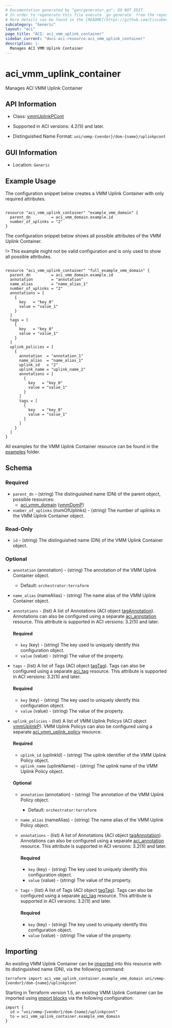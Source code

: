 ```yaml
---
# Documentation generated by "gen/generator.go"; DO NOT EDIT.
# In order to regenerate this file execute `go generate` from the repository root.
# More details can be found in the [README](https://github.com/CiscoDevNet/terraform-provider-aci/blob/master/README.md).
subcategory: "Generic"
layout: "aci"
page_title: "ACI: aci_vmm_uplink_container"
sidebar_current: "docs-aci-resource-aci_vmm_uplink_container"
description: |-
  Manages ACI VMM Uplink Container
---
```


# aci_vmm_uplink_container #

Manages ACI VMM Uplink Container



## API Information ##

* Class: [vmmUplinkPCont](https://pubhub.devnetcloud.com/media/model-doc-latest/docs/app/index.html#/objects/vmmUplinkPCont/overview)

* Supported in ACI versions: 4.2(1i) and later.

* Distinguished Name Format: `uni/vmmp-{vendor}/dom-{name}/uplinkpcont`

## GUI Information ##

* Location: `Generic`

## Example Usage ##

The configuration snippet below creates a VMM Uplink Container with only required attributes.

```hcl

resource "aci_vmm_uplink_container" "example_vmm_domain" {
  parent_dn         = aci_vmm_domain.example.id
  number_of_uplinks = "2"
}

```
The configuration snippet below shows all possible attributes of the VMM Uplink Container.

!> This example might not be valid configuration and is only used to show all possible attributes.

```hcl

resource "aci_vmm_uplink_container" "full_example_vmm_domain" {
  parent_dn         = aci_vmm_domain.example.id
  annotation        = "annotation"
  name_alias        = "name_alias_1"
  number_of_uplinks = "2"
  annotations = [
    {
      key   = "key_0"
      value = "value_1"
    }
  ]
  tags = [
    {
      key   = "key_0"
      value = "value_1"
    }
  ]
  uplink_policies = [
    {
      annotation  = "annotation_1"
      name_alias  = "name_alias_1"
      uplink_id   = "2"
      uplink_name = "uplink_name_2"
      annotations = [
        {
          key   = "key_0"
          value = "value_1"
        }
      ]
      tags = [
        {
          key   = "key_0"
          value = "value_1"
        }
      ]
    }
  ]
}

```

All examples for the VMM Uplink Container resource can be found in the [examples](https://github.com/CiscoDevNet/terraform-provider-aci/tree/master/examples/resources/aci_vmm_uplink_container) folder.

## Schema ##

### Required ###

* `parent_dn` - (string) The distinguished name (DN) of the parent object, possible resources:
  - [aci_vmm_domain](https://registry.terraform.io/providers/CiscoDevNet/aci/latest/docs/resources/vmm_domain) ([vmmDomP](https://pubhub.devnetcloud.com/media/model-doc-latest/docs/app/index.html#/objects/vmmDomP/overview))
* `number_of_uplinks` (numOfUplinks) - (string) The number of uplinks in the VMM Uplink Container object.

### Read-Only ###

* `id` - (string) The distinguished name (DN) of the VMM Uplink Container object.

### Optional ###

* `annotation` (annotation) - (string) The annotation of the VMM Uplink Container object.
  - Default: `orchestrator:terraform`
* `name_alias` (nameAlias) - (string) The name alias of the VMM Uplink Container object.
* `annotations` - (list) A list of Annotations (ACI object [tagAnnotation](https://pubhub.devnetcloud.com/media/model-doc-latest/docs/app/index.html#/objects/tagAnnotation/overview)). Annotations can also be configured using a separate [aci_annotation](https://registry.terraform.io/providers/CiscoDevNet/aci/latest/docs/resources/annotation) resource. This attribute is supported in ACI versions: 3.2(1l) and later.
  #### Required ####
  
    * `key` (key) - (string) The key used to uniquely identify this configuration object.
    * `value` (value) - (string) The value of the property.
* `tags` - (list) A list of Tags (ACI object [tagTag](https://pubhub.devnetcloud.com/media/model-doc-latest/docs/app/index.html#/objects/tagTag/overview)). Tags can also be configured using a separate [aci_tag](https://registry.terraform.io/providers/CiscoDevNet/aci/latest/docs/resources/tag) resource. This attribute is supported in ACI versions: 3.2(1l) and later.
  #### Required ####
  
    * `key` (key) - (string) The key used to uniquely identify this configuration object.
    * `value` (value) - (string) The value of the property.
* `uplink_policies` - (list) A list of VMM Uplink Policys (ACI object [vmmUplinkP](https://pubhub.devnetcloud.com/media/model-doc-latest/docs/app/index.html#/objects/vmmUplinkP/overview)). VMM Uplink Policys can also be configured using a separate [aci_vmm_uplink_policy](https://registry.terraform.io/providers/CiscoDevNet/aci/latest/docs/resources/vmm_uplink_policy) resource.
  #### Required ####
  
    * `uplink_id` (uplinkId) - (string) The uplink identifier of the VMM Uplink Policy object.
    * `uplink_name` (uplinkName) - (string) The uplink name of the VMM Uplink Policy object.
  #### Optional ####
    
    * `annotation` (annotation) - (string) The annotation of the VMM Uplink Policy object.
      - Default: `orchestrator:terraform`
    * `name_alias` (nameAlias) - (string) The name alias of the VMM Uplink Policy object.
    * `annotations` - (list) A list of Annotations (ACI object [tagAnnotation](https://pubhub.devnetcloud.com/media/model-doc-latest/docs/app/index.html#/objects/tagAnnotation/overview)). Annotations can also be configured using a separate [aci_annotation](https://registry.terraform.io/providers/CiscoDevNet/aci/latest/docs/resources/annotation) resource. This attribute is supported in ACI versions: 3.2(1l) and later.
      #### Required ####
  
        * `key` (key) - (string) The key used to uniquely identify this configuration object.
        * `value` (value) - (string) The value of the property.
    * `tags` - (list) A list of Tags (ACI object [tagTag](https://pubhub.devnetcloud.com/media/model-doc-latest/docs/app/index.html#/objects/tagTag/overview)). Tags can also be configured using a separate [aci_tag](https://registry.terraform.io/providers/CiscoDevNet/aci/latest/docs/resources/tag) resource. This attribute is supported in ACI versions: 3.2(1l) and later.
      #### Required ####
  
        * `key` (key) - (string) The key used to uniquely identify this configuration object.
        * `value` (value) - (string) The value of the property.

## Importing

An existing VMM Uplink Container can be [imported](https://www.terraform.io/docs/import/index.html) into this resource with its distinguished name (DN), via the following command:

```
terraform import aci_vmm_uplink_container.example_vmm_domain uni/vmmp-{vendor}/dom-{name}/uplinkpcont
```

Starting in Terraform version 1.5, an existing VMM Uplink Container can be imported
using [import blocks](https://developer.hashicorp.com/terraform/language/import) via the following configuration:

```
import {
  id = "uni/vmmp-{vendor}/dom-{name}/uplinkpcont"
  to = aci_vmm_uplink_container.example_vmm_domain
}
```

